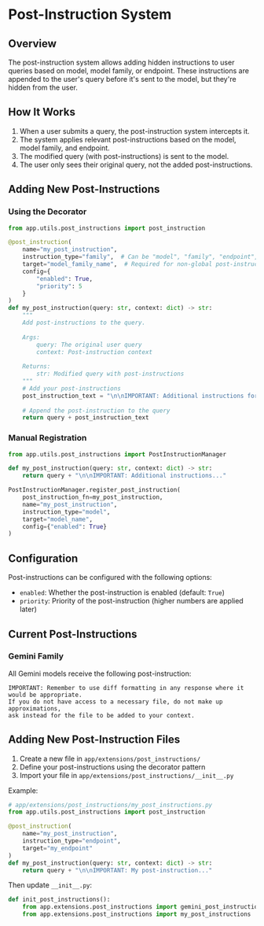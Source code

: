 # Post-Instruction System

## Overview

The post-instruction system allows adding hidden instructions to user queries based on model, model family, or endpoint. These instructions are appended to the user's query before it's sent to the model, but they're hidden from the user.

## How It Works

1. When a user submits a query, the post-instruction system intercepts it.
2. The system applies relevant post-instructions based on the model, model family, and endpoint.
3. The modified query (with post-instructions) is sent to the model.
4. The user only sees their original query, not the added post-instructions.

## Adding New Post-Instructions

### Using the Decorator

```python
from app.utils.post_instructions import post_instruction

@post_instruction(
    name="my_post_instruction",
    instruction_type="family",  # Can be "model", "family", "endpoint", or "global"
    target="model_family_name",  # Required for non-global post-instructions
    config={
        "enabled": True,
        "priority": 5
    }
)
def my_post_instruction(query: str, context: dict) -> str:
    """
    Add post-instructions to the query.
    
    Args:
        query: The original user query
        context: Post-instruction context
        
    Returns:
        str: Modified query with post-instructions
    """
    # Add your post-instructions
    post_instruction_text = "\n\nIMPORTANT: Additional instructions for the model..."
    
    # Append the post-instruction to the query
    return query + post_instruction_text
```

### Manual Registration

```python
from app.utils.post_instructions import PostInstructionManager

def my_post_instruction(query: str, context: dict) -> str:
    return query + "\n\nIMPORTANT: Additional instructions..."

PostInstructionManager.register_post_instruction(
    post_instruction_fn=my_post_instruction,
    name="my_post_instruction",
    instruction_type="model",
    target="model_name",
    config={"enabled": True}
)
```

## Configuration

Post-instructions can be configured with the following options:

- `enabled`: Whether the post-instruction is enabled (default: `True`)
- `priority`: Priority of the post-instruction (higher numbers are applied later)

## Current Post-Instructions

### Gemini Family

All Gemini models receive the following post-instruction:

```
IMPORTANT: Remember to use diff formatting in any response where it would be appropriate. 
If you do not have access to a necessary file, do not make up approximations, 
ask instead for the file to be added to your context.
```

## Adding New Post-Instruction Files

1. Create a new file in `app/extensions/post_instructions/`
2. Define your post-instructions using the decorator pattern
3. Import your file in `app/extensions/post_instructions/__init__.py`

Example:

```python
# app/extensions/post_instructions/my_post_instructions.py
from app.utils.post_instructions import post_instruction

@post_instruction(
    name="my_post_instruction",
    instruction_type="endpoint",
    target="my_endpoint"
)
def my_post_instruction(query: str, context: dict) -> str:
    return query + "\n\nIMPORTANT: My post-instruction..."
```

Then update `__init__.py`:

```python
def init_post_instructions():
    from app.extensions.post_instructions import gemini_post_instructions
    from app.extensions.post_instructions import my_post_instructions
```
